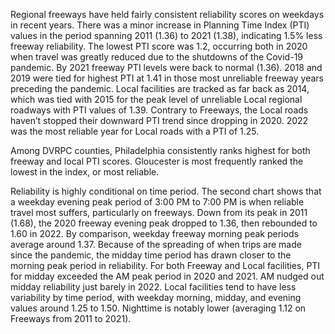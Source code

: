 Regional freeways have held fairly consistent reliability scores on weekdays in recent years. There was a minor increase in Planning Time Index (PTI) values in the period spanning 2011 (1.36) to 2021 (1.38), indicating 1.5% less freeway reliability. The lowest PTI score was 1.2, occurring both in 2020 when travel was greatly reduced due to the shutdowns of the Covid-19 pandemic. By 2021 freeway PTI levels were back to normal (1.36). 2018 and 2019 were tied for highest PTI at 1.41 in those most unreliable freeway years preceding the pandemic. Local facilities are tracked as far back as 2014, which was tied with 2015 for the peak level of unreliable Local regional roadways with PTI values of 1.39. Contrary to Freeways, the Local roads haven’t stopped their downward PTI trend since dropping in 2020. 2022 was the most reliable year for Local roads with a PTI of 1.25.

Among DVRPC counties, Philadelphia consistently ranks highest for both freeway and local PTI scores. Gloucester is most frequently ranked the lowest in the index, or most reliable.

Reliability is highly conditional on time period. The second chart shows that a weekday evening peak period of 3:00 PM to 7:00 PM is when reliable travel most suffers, particularly on freeways. Down from its peak in 2011 (1.68), the 2020 freeway evening peak dropped to 1.36, then rebounded to 1.60 in 2022. By comparison, weekday freeway morning peak periods average around 1.37. Because of the spreading of when trips are made since the pandemic, the midday time period has drawn closer to the morning peak period in reliability. For both Freeway and Local facilities, PTI for midday exceeded the AM peak period in 2020 and 2021. AM nudged out midday reliability just barely in 2022. Local facilities tend to have less variability by time period, with weekday morning, midday, and evening values around 1.25 to 1.50. Nighttime is notably lower (averaging 1.12 on Freeways from 2011 to 2021).